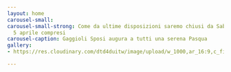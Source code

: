 ```yaml
---
layout: home
carousel-small: 
carousel-small-strong: Come da ultime disposizioni saremo chiusi da Sabato 3 a Lunedì
  5 aprile compresi
carousel-caption: Gaggioli Sposi augura a tutti una serena Pasqua
gallery:
- https://res.cloudinary.com/dtd4duitw/image/upload/w_1000,ar_16:9,c_fill,g_auto,e_sharpen/v1567253002/viterbo/70215721_1441918852613190_8315255086775271424_o.jpg

---
```

